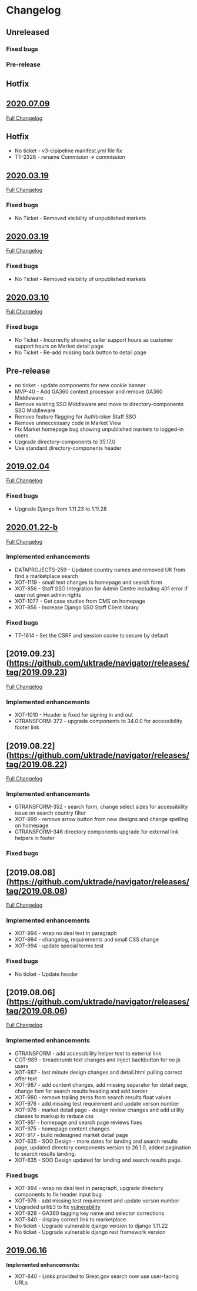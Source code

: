 # Changelog

## Unreleased
### Fixed bugs
### Pre-release
## Hotfix

## [2020.07.09](https://github.com/uktrade/navigator/releases/tag/2020.07.09)
[Full Changelog](https://github.com/uktrade/navigator/compare/2019.03.19...2020.07.09)
## Hotfix
- No ticket - v3-cipipeline manifest.yml file fix
- TT-2328 - rename Commision -> commission

## [2020.03.19](https://github.com/uktrade/navigator/releases/tag/2020.03.19)
[Full Changelog](https://github.com/uktrade/navigator/compare/2019.03.10...2020.03.19)

### Fixed bugs
- No Ticket - Removed visibility of unpublished markets


## [2020.03.19](https://github.com/uktrade/navigator/releases/tag/2020.03.19)
[Full Changelog](https://github.com/uktrade/navigator/compare/2019.03.10...2020.03.19)

### Fixed bugs
- No Ticket - Removed visibility of unpublished markets

## [2020.03.10](https://github.com/uktrade/navigator/releases/tag/2020.03.10)
[Full Changelog](https://github.com/uktrade/navigator/compare/2019.02.04...2020.03.10)

### Fixed bugs
- No Ticket - Incorrectly showing seller support hours as customer support hours on Market detail page
- No Ticket - Re-add missing back button to detail page

## Pre-release
- no ticket - update components for new cookie banner
- MVP-40 - Add GA360 context processor and remove GA360 Middleware
- Remove existing SSO Middleware and move to directory-components SSO Middleware
- Remove feature flagging for Authbroker Staff SSO
- Remove unneccessary code in Market View
- Fix Market homepage bug showing unpublished markets to logged-in users
- Upgrade directory-components to 35.17.0
- Use standard directory-components header


## [2019.02.04](https://github.com/uktrade/navigator/releases/tag/2019.02.04)
[Full Changelog](https://github.com/uktrade/navigator/compare/2020.01.22-b...2019.02.04)

### Fixed bugs
- Upgrade Django from 1.11.23 to 1.11.28

## [2020.01.22-b](https://github.com/uktrade/navigator/releases/tag/2020.01.22-b)
[Full Changelog](https://github.com/uktrade/navigator/compare/2019.09.23...2020.01.22-b)

### Implemented enhancements
- DATAPROJECTS-259 - Updated country names and removed UK from find a marketplace search
- XOT-1119 - small text changes to homepage and search form
- XOT-856 - Staff SSO Integration for Admin Centre including 401 error if user not given admin rights
- XOT-1077 - Get case studies from CMS on homepage
- XOT-856 - Increase Django SSO Staff Client library

### Fixed bugs
 - TT-1614 - Set the CSRF and session cooke to secure by default

## [2019.09.23] (https://github.com/uktrade/navigator/releases/tag/2019.09.23)
[Full Changelog](https://github.com/uktrade/navigator/compare/2019.08.22...2019.09.23)

### Implemented enhancements
- XOT-1010 - Header is fixed for signing in and out
- GTRANSFORM-372 - upgrade components to 34.0.0 for accessibility footer link


## [2019.08.22] (https://github.com/uktrade/navigator/releases/tag/2019.08.22)
[Full Changelog](https://github.com/uktrade/navigator/compare/2019.08.08...2019.08.22)

### Implemented enhancements
- GTRANSFORM-352 - search form, change select sizes for accessibility issue on search country filter
- XOT-999 - remove arrow button from new designs and change spelling on homepage
- GTRANSFORM-346 directory components upgrade for external link helpers in footer

### Fixed bugs


## [2019.08.08] (https://github.com/uktrade/navigator/releases/tag/2019.08.08)
[Full Changelog](https://github.com/uktrade/navigator/compare/2019.08.06...2019.08.08)

### Implemented enhancements
- XOT-994 - wrap no deal text in paragraph
- XOT-994 - changelog, requirements and small CSS change
- XOT-994 - update special terms test

### Fixed bugs
- No ticket - Update header


## [2019.08.06] (https://github.com/uktrade/navigator/releases/tag/2019.08.06)
[Full Changelog](https://github.com/uktrade/navigator/compare/cba35dba000639efa336db8904bc7e5331feef0f..2019.08.06)

### Implemented enhancements
- GTRANSFORM - add accessibility helper text to external link
- COT-989 - breadcrumb text changes and inject backbutton for no js users
- XOT-987 - last minute design changes and detail.html pulling correct offer text
- XOT-987 - add content changes, add missing separator for detail page, change font for search results heading and add border
- XOT-980 - remove trailing zeros from search results float values
- XOT-976 - add missing test requirement and update verson number
- XOT-976 - market detail page - design review changes and add utility classes to markup to reduce css
- XOT-951 - homepage and search page reviews fixes
- XOT-975 - homepage content changes
- XOT-917 - build redesigned market detail page
- XOT-635 - SOO Design - more dates  for landing and search results page, updated directory components version to 26.1.0, added pagination to search results landing.
- XOT-635 - SOO Design updated for landing and search results page.

### Fixed bugs
- XOT-994 - wrap no deal text in paragraph, upgrade directory components to fix header input bug
- XOT-976 - add missing test requirement and update verson number
- Upgraded urllib3 to fix [vulnerability](https://nvd.nist.gov/vuln/detail/CVE-2019-11324)
- XOT-828 - GA360 tagging key name and selector corrections
- XOT-840 - display correct link to marketplace
- No ticket - Upgrade vulnerable django version to django 1.11.22
- No ticket - Upgrade vulnerable django rest framework version

## [2019.06.16](https://github.com/uktrade/navigator/releases/tag/2019.06.16)

**Implemented enhancements:**

- XOT-840 - Links provided to Great.gov search now use user-facing URLs
